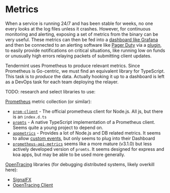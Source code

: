 # Metrics

When a service is running 24/7 and has been stable for weeks, no one every looks at the log
files unless it crashes. However, for continuous monitoring and alerting, exposing a set of
metrics from the binary can be very useful. These metrics can then be fed into a
[dashboard like Grafana](https://grafana.com/grafana/dashboards) and then be connected to
an alerting software like [Pager Duty](https://pagerduty.com) via a
[plugin](https://grafana.com/grafana/plugins/xginn8-pagerduty-datasource), to easily provide
notifications on critical situations, like running low on funds or unusually high errors
relaying packets of submitting client updates.

Tendermint uses Prometheus to produce relevant metrics. Since Prometheus is Go-centric, we
must find an equivalent library for TypeScript. This task is to _produce_ the data.
Actually hooking it up to a dashboard is left as a DevOps task for each team deploying the relayer.

TODO: research and select libraries to use:

[Prometheus](https://prometheus.io/) metric collection (or similar):

- [`prom-client`](https://github.com/siimon/prom-client) - The official prometheus client for Node.js. All js, but there
  is an `index.d.ts`
- [`promts`](https://github.com/base698/promts) - A native TypeScript implementation of a Prometheus client.
  Seems quite a young project to depend on.
- [`appmetrics`](https://github.com/RuntimeTools/appmetrics) - Provides a lot of Node.js and DB related metrics.
  It seems to allow [custom events](https://github.com/RuntimeTools/appmetrics#appmetricsemittype-data), but only seems
  to plug into their Dashboard
- [`prometheus-api-metrics`](https://github.com/PayU/prometheus-api-metrics) seems like a more mature (v3.1.0) but
  less actively developed version of `promts`. It seems designed for express and koa apps, but may be able to
  be used more generally.

[OpenTracing](https://opentracing.io/) libraries (for debugging distributed systems, likely overkill here):

- [SignalFX](https://www.splunk.com/en_us/blog/devops/monitoring-node-js-applications-with-signalfx.html)
- [OpenTracing Client](https://github.com/opentracing/opentracing-javascript)
